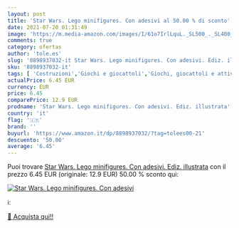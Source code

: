 ```yaml
---
layout: post
title: 'Star Wars. Lego minifigures. Con adesivi al 50.00 % di sconto'
date: 2021-07-20 01:31:49
image: 'https://m.media-amazon.com/images/I/61o7IrlLquL._SL500_._SL400_.jpg'
comments: true
category: ofertas
author: 'tole.es'
slug: '8898937032-it Star Wars. Lego minifigures. Con adesivi. Ediz. illustrata'
sku: '8898937032-it'
tags: [ 'Costruzioni','Giochi e giocattoli','Giochi, giocattoli e attività ricreativa','Libri','Libri interattivi per bambini','Libri per bambini', ]
actualPrice: 6.45 EUR
currency: EUR
price: 6.45
comparePrice: 12.9 EUR
prodname: 'Star Wars. Lego minifigures. Con adesivi. Ediz. illustrata'
country: 'it'
flag: '🇮🇹'
brand: ''
buyurl: 'https://www.amazon.it/dp/8898937032/?tag=tolees00-21'
descuento: '50.00'
average: '6.45'
---
```


Puoi trovare [Star Wars. Lego minifigures. Con adesivi. Ediz. illustrata](https://www.amazon.it/dp/8898937032/?tag=tolees00-21) con il prezzo 6.45 EUR (originale: 12.9 EUR) 50.00 % sconto qui:

[![Star Wars. Lego minifigures. Con adesivi](https://m.media-amazon.com/images/I/61o7IrlLquL._SL500_._SL400_.jpg)](https://www.amazon.it/dp/8898937032/?tag=tolees00-21)

ℹ️:


[🛒 Acquista qui!!](https://www.amazon.it/dp/8898937032/?tag=tolees00-21)
